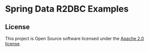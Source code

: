 Spring Data R2DBC Examples
=========================================================================

## License

This project is Open Source software licensed under the [Apache 2.0 license](https://www.apache.org/licenses/LICENSE-2.0.html).
